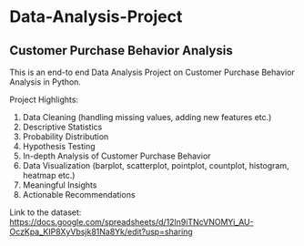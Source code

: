 # Data-Analysis-Project

## Customer Purchase Behavior Analysis

This is an end-to end Data Analysis Project on Customer Purchase Behavior Analysis in Python.

Project Highlights:
1. Data Cleaning (handling missing values, adding new features etc.)
2. Descriptive Statistics
3. Probability Distribution
4. Hypothesis Testing
5. In-depth Analysis of Customer Purchase Behavior
6. Data Visualization (barplot, scatterplot, pointplot, countplot, histogram, heatmap etc.)
7. Meaningful Insights
8. Actionable Recommendations


Link to the dataset:
https://docs.google.com/spreadsheets/d/12ln9iTNcVNOMYi_AU-OczKpa_KIP8XyVbsjk81Na8Yk/edit?usp=sharing





